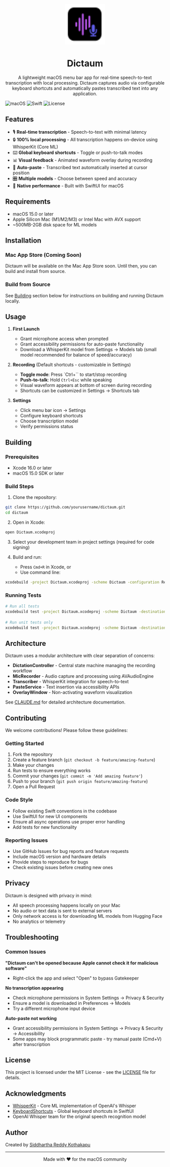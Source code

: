 <div align="center">
  <img src="waveform.badge.microphone.svg" alt="Dictaum Logo" width="128" height="128">
  
  # Dictaum
  
  A lightweight macOS menu bar app for real-time speech-to-text transcription with local processing. Dictaum captures audio via configurable keyboard shortcuts and automatically pastes transcribed text into any application.
</div>

![macOS](https://img.shields.io/badge/macOS-15.0+-blue)
![Swift](https://img.shields.io/badge/Swift-6.0-orange)
![License](https://img.shields.io/badge/License-MIT-green)

## Features

- 🎙️ **Real-time transcription** - Speech-to-text with minimal latency
- 🔒 **100% local processing** - All transcription happens on-device using WhisperKit (Core ML)
- ⌨️ **Global keyboard shortcuts** - Toggle or push-to-talk modes
- 📊 **Visual feedback** - Animated waveform overlay during recording
- 🎯 **Auto-paste** - Transcribed text automatically inserted at cursor position
- 🎛️ **Multiple models** - Choose between speed and accuracy
- 🚀 **Native performance** - Built with SwiftUI for macOS

## Requirements

- macOS 15.0 or later
- Apple Silicon Mac (M1/M2/M3) or Intel Mac with AVX support
- ~500MB-2GB disk space for ML models

## Installation

### Mac App Store (Coming Soon)
Dictaum will be available on the Mac App Store soon. Until then, you can build and install from source.

### Build from Source
See [Building](#building) section below for instructions on building and running Dictaum locally.

## Usage

1. **First Launch**
   - Grant microphone access when prompted
   - Grant accessibility permissions for auto-paste functionality
   - Download a WhisperKit model from Settings → Models tab (small model recommended for balance of speed/accuracy)

2. **Recording** (Default shortcuts - customizable in Settings)
   - **Toggle mode**: Press `Ctrl+`` to start/stop recording
   - **Push-to-talk**: Hold `Ctrl+Esc` while speaking
   - Visual waveform appears at bottom of screen during recording
   - Shortcuts can be customized in Settings → Shortcuts tab

3. **Settings**
   - Click menu bar icon → Settings
   - Configure keyboard shortcuts
   - Choose transcription model
   - Verify permissions status

## Building

### Prerequisites
- Xcode 16.0 or later
- macOS 15.0 SDK or later

### Build Steps

1. Clone the repository:
```bash
git clone https://github.com/yourusername/dictaum.git
cd dictaum
```

2. Open in Xcode:
```bash
open Dictaum.xcodeproj
```

3. Select your development team in project settings (required for code signing)

4. Build and run:
   - Press `Cmd+R` in Xcode, or
   - Use command line:
```bash
xcodebuild -project Dictaum.xcodeproj -scheme Dictaum -configuration Release build
```

### Running Tests

```bash
# Run all tests
xcodebuild test -project Dictaum.xcodeproj -scheme Dictaum -destination 'platform=macOS'

# Run unit tests only
xcodebuild test -project Dictaum.xcodeproj -scheme Dictaum -destination 'platform=macOS' -only-testing:DictaumTests
```

## Architecture

Dictaum uses a modular architecture with clear separation of concerns:

- **DictationController** - Central state machine managing the recording workflow
- **MicRecorder** - Audio capture and processing using AVAudioEngine
- **Transcriber** - WhisperKit integration for speech-to-text
- **PasteService** - Text insertion via accessibility APIs
- **OverlayWindow** - Non-activating waveform visualization

See [CLAUDE.md](CLAUDE.md) for detailed architecture documentation.

## Contributing

We welcome contributions! Please follow these guidelines:

### Getting Started

1. Fork the repository
2. Create a feature branch (`git checkout -b feature/amazing-feature`)
3. Make your changes
4. Run tests to ensure everything works
5. Commit your changes (`git commit -m 'Add amazing feature'`)
6. Push to your branch (`git push origin feature/amazing-feature`)
7. Open a Pull Request

### Code Style

- Follow existing Swift conventions in the codebase
- Use SwiftUI for new UI components
- Ensure all async operations use proper error handling
- Add tests for new functionality

### Reporting Issues

- Use GitHub Issues for bug reports and feature requests
- Include macOS version and hardware details
- Provide steps to reproduce for bugs
- Check existing issues before creating new ones

## Privacy

Dictaum is designed with privacy in mind:
- All speech processing happens locally on your Mac
- No audio or text data is sent to external servers
- Only network access is for downloading ML models from Hugging Face
- No analytics or telemetry

## Troubleshooting

### Common Issues

**"Dictaum can't be opened because Apple cannot check it for malicious software"**
- Right-click the app and select "Open" to bypass Gatekeeper

**No transcription appearing**
- Check microphone permissions in System Settings → Privacy & Security
- Ensure a model is downloaded in Preferences → Models
- Try a different microphone input device

**Auto-paste not working**
- Grant accessibility permissions in System Settings → Privacy & Security → Accessibility
- Some apps may block programmatic paste - try manual paste (Cmd+V) after transcription

## License

This project is licensed under the MIT License - see the [LICENSE](LICENSE) file for details.

## Acknowledgments

- [WhisperKit](https://github.com/argmaxinc/WhisperKit) - Core ML implementation of OpenAI's Whisper
- [KeyboardShortcuts](https://github.com/sindresorhus/KeyboardShortcuts) - Global keyboard shortcuts in SwiftUI
- OpenAI Whisper team for the original speech recognition model

## Author

Created by [Siddhartha Reddy Kothakapu](https://sids.in/)

---

<p align="center">
  Made with ❤️ for the macOS community
</p>